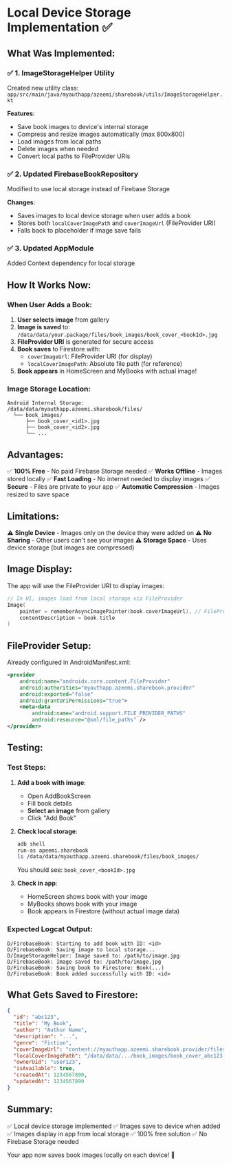 # Local Device Storage Implementation ✅

## What Was Implemented:

### ✅ 1. ImageStorageHelper Utility
Created new utility class: `app/src/main/java/myauthapp/azeemi/sharebook/utils/ImageStorageHelper.kt`

**Features**:
- Save book images to device's internal storage
- Compress and resize images automatically (max 800x800)
- Load images from local paths
- Delete images when needed
- Convert local paths to FileProvider URIs

### ✅ 2. Updated FirebaseBookRepository
Modified to use local storage instead of Firebase Storage

**Changes**:
- Saves images to local device storage when user adds a book
- Stores both `localCoverImagePath` and `coverImageUrl` (FileProvider URI)
- Falls back to placeholder if image save fails

### ✅ 3. Updated AppModule
Added Context dependency for local storage

## How It Works Now:

### When User Adds a Book:

1. **User selects image** from gallery
2. **Image is saved** to: `/data/data/your.package/files/book_images/book_cover_<bookId>.jpg`
3. **FileProvider URI** is generated for secure access
4. **Book saves** to Firestore with:
   - `coverImageUrl`: FileProvider URI (for display)
   - `localCoverImagePath`: Absolute file path (for reference)
5. **Book appears** in HomeScreen and MyBooks with actual image!

### Image Storage Location:

```
Android Internal Storage:
/data/data/myauthapp.azeemi.sharebook/files/
  └── book_images/
      ├── book_cover_<id1>.jpg
      ├── book_cover_<id2>.jpg
      └── ...
```

## Advantages:

✅ **100% Free** - No paid Firebase Storage needed
✅ **Works Offline** - Images stored locally
✅ **Fast Loading** - No internet needed to display images
✅ **Secure** - Files are private to your app
✅ **Automatic Compression** - Images resized to save space

## Limitations:

⚠️ **Single Device** - Images only on the device they were added on
⚠️ **No Sharing** - Other users can't see your images
⚠️ **Storage Space** - Uses device storage (but images are compressed)

## Image Display:

The app will use the FileProvider URI to display images:

```kotlin
// In UI, images load from local storage via FileProvider
Image(
    painter = rememberAsyncImagePainter(book.coverImageUrl), // FileProvider URI
    contentDescription = book.title
)
```

## FileProvider Setup:

Already configured in AndroidManifest.xml:
```xml
<provider
    android:name="androidx.core.content.FileProvider"
    android:authorities="myauthapp.azeemi.sharebook.provider"
    android:exported="false"
    android:grantUriPermissions="true">
    <meta-data
        android:name="android.support.FILE_PROVIDER_PATHS"
        android:resource="@xml/file_paths" />
</provider>
```

## Testing:

### Test Steps:

1. **Add a book with image**:
   - Open AddBookScreen
   - Fill book details
   - **Select an image** from gallery
   - Click "Add Book"
   
2. **Check local storage**:
   ```bash
   adb shell
   run-as apeemi.sharebook
   ls /data/data/myauthapp.azeemi.sharebook/files/book_images/
   ```
   You should see: `book_cover_<bookId>.jpg`

3. **Check in app**:
   - HomeScreen shows book with your image
   - MyBooks shows book with your image
   - Book appears in Firestore (without actual image data)

### Expected Logcat Output:

```
D/FirebaseBook: Starting to add book with ID: <id>
D/FirebaseBook: Saving image to local storage...
D/ImageStorageHelper: Image saved to: /path/to/image.jpg
D/FirebaseBook: Image saved to: /path/to/image.jpg
D/FirebaseBook: Saving book to Firestore: Book(...)
D/FirebaseBook: Book added successfully with ID: <id>
```

## What Gets Saved to Firestore:

```json
{
  "id": "abc123",
  "title": "My Book",
  "author": "Author Name",
  "description": "...",
  "genre": "Fiction",
  "coverImageUrl": "content://myauthapp.azeemi.sharebook.provider/files/book_images/book_cover_abc123.jpg",
  "localCoverImagePath": "/data/data/.../book_images/book_cover_abc123.jpg",
  "ownerUid": "user123",
  "isAvailable": true,
  "createdAt": 1234567890,
  "updatedAt": 1234567890
}
```

## Summary:

✅ Local device storage implemented
✅ Images save to device when added
✅ Images display in app from local storage
✅ 100% free solution
✅ No Firebase Storage needed

Your app now saves book images locally on each device! 🎉

